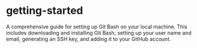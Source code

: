 # getting-started
A comprehensive guide for setting up Git Bash on your local machine. This includes downloading and installing Git Bash, setting up your user name and email, generating an SSH key, and adding it to your GitHub account.

